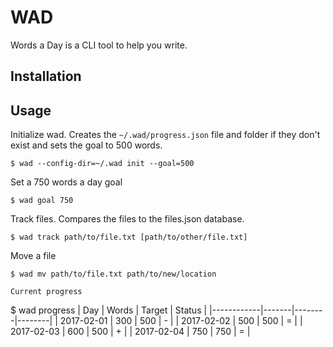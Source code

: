 # WAD

Words a Day is a CLI tool to help you write.

## Installation

## Usage

Initialize wad. Creates the `~/.wad/progress.json` file and folder if they don't exist and sets the goal to 500 words.

```
$ wad --config-dir=~/.wad init --goal=500
```

Set a 750 words a day goal

```
$ wad goal 750
```

Track files. Compares the files to the files.json database.

```
$ wad track path/to/file.txt [path/to/other/file.txt]
```

Move a file

```
$ wad mv path/to/file.txt path/to/new/location

Current progress

```
$ wad progress
| Day        | Words | Target | Status |
|------------|-------|--------|--------|
| 2017-02-01 | 300   | 500    | -      |
| 2017-02-02 | 500   | 500    | =      |
| 2017-02-03 | 600   | 500    | +      |
| 2017-02-04 | 750   | 750    | =      |
```
